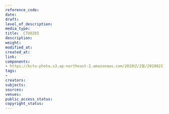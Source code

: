 ```yaml
---
reference_code: 
date: 
draft: 
level_of_description: 
media_type: 
title: _CTU0285
description: 
weight: 
modified_at: 
created_at: 
link: 
components:
- https://kctu-photo.s3.ap-northeast-2.amazonaws.com/2020년/2월/20200217_제70차+민주노총+정기대의원대회/_CTU0285.jpg
tags:
- 
creators: 
subjects: 
sources: 
venues: 
public_access_status: 
copyright_status: 
---
```

